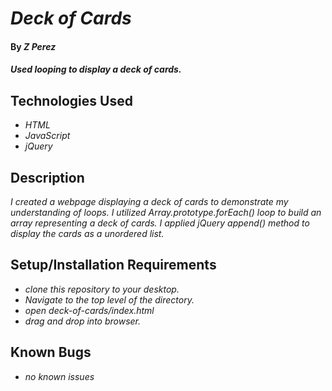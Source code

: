# _Deck of Cards_

#### By _**Z Perez**_

#### _Used looping to display a deck of cards._

## Technologies Used

* _HTML_
* _JavaScript_
* _jQuery_

## Description

_I created a webpage displaying a deck of cards to demonstrate my understanding of loops. I utilized Array.prototype.forEach() loop to build an array representing a deck of cards. I applied jQuery append() method to display the cards as a unordered list._

## Setup/Installation Requirements

* _clone this repository to your desktop._
* _Navigate to the top level of the directory._
* _open deck-of-cards/index.html_
* _drag and drop into browser._

## Known Bugs

* _no known issues_
